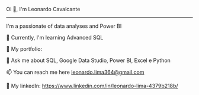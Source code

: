 Oi 👋, I'm Leonardo Cavalcante

______________________________________

I'm a passionate of data analyses and Power BI

🔭 Currently, I'm learning Advanced SQL

📝 My portfolio: 

💬 Ask me about SQL, Google Data Studio, Power BI, Excel e Python

📫 You can reach me here leonardo.lima364@gmail.com

🔗 My linkedIn: https://www.linkedin.com/in/leonardo-lima-4379b218b/
